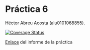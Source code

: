 # Práctica 6
Héctor Abreu Acosta (alu0101068855).

[![Coverage Status](https://coveralls.io/repos/github/alu0101068855/ull-esit-inf-dsi-21-22-prct06-generics-solid-alu0101033471/badge.svg?branch=main)](https://coveralls.io/github/alu0101068855/ull-esit-inf-dsi-21-22-prct06-generics-solid-alu0101033471?branch=main)

[Enlace](https://ull-esit-inf-dsi-2122.github.io/ull-esit-inf-dsi-21-22-prct06-generics-solid-alu0101068855/) del informe de la práctica
